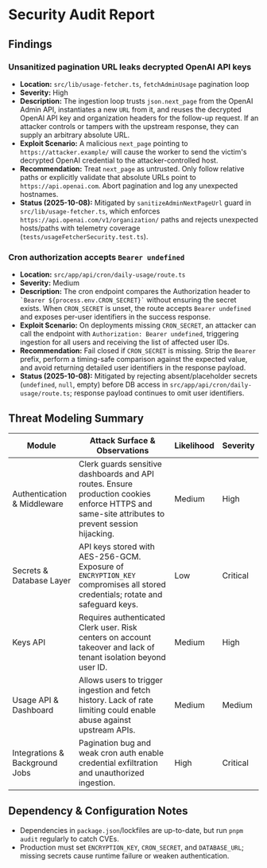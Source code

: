 # Security Audit Report

## Findings

### Unsanitized pagination URL leaks decrypted OpenAI API keys
- **Location:** `src/lib/usage-fetcher.ts`, `fetchAdminUsage` pagination loop
- **Severity:** High
- **Description:** The ingestion loop trusts `json.next_page` from the OpenAI Admin API, instantiates a new `URL` from it, and reuses the decrypted OpenAI API key and organization headers for the follow-up request. If an attacker controls or tampers with the upstream response, they can supply an arbitrary absolute URL.
- **Exploit Scenario:** A malicious `next_page` pointing to `https://attacker.example/` will cause the worker to send the victim's decrypted OpenAI credential to the attacker-controlled host.
- **Recommendation:** Treat `next_page` as untrusted. Only follow relative paths or explicitly validate that absolute URLs point to `https://api.openai.com`. Abort pagination and log any unexpected hostnames.
- **Status (2025-10-08):** Mitigated by `sanitizeAdminNextPageUrl` guard in `src/lib/usage-fetcher.ts`, which enforces `https://api.openai.com/v1/organization/` paths and rejects unexpected hosts/paths with telemetry coverage (`tests/usageFetcherSecurity.test.ts`).

### Cron authorization accepts `Bearer undefined`
- **Location:** `src/app/api/cron/daily-usage/route.ts`
- **Severity:** Medium
- **Description:** The cron endpoint compares the Authorization header to `` `Bearer ${process.env.CRON_SECRET}` `` without ensuring the secret exists. When `CRON_SECRET` is unset, the route accepts `Bearer undefined` and exposes per-user identifiers in the success response.
- **Exploit Scenario:** On deployments missing `CRON_SECRET`, an attacker can call the endpoint with `Authorization: Bearer undefined`, triggering ingestion for all users and receiving the list of affected user IDs.
- **Recommendation:** Fail closed if `CRON_SECRET` is missing. Strip the `Bearer` prefix, perform a timing-safe comparison against the expected value, and avoid returning detailed user identifiers in the response payload.
- **Status (2025-10-08):** Mitigated by rejecting absent/placeholder secrets (`undefined`, `null`, empty) before DB access in `src/app/api/cron/daily-usage/route.ts`; response payload continues to omit user identifiers.

## Threat Modeling Summary

| Module | Attack Surface & Observations | Likelihood | Severity |
| --- | --- | --- | --- |
| Authentication & Middleware | Clerk guards sensitive dashboards and API routes. Ensure production cookies enforce HTTPS and same-site attributes to prevent session hijacking. | Medium | High |
| Secrets & Database Layer | API keys stored with AES-256-GCM. Exposure of `ENCRYPTION_KEY` compromises all stored credentials; rotate and safeguard keys. | Low | Critical |
| Keys API | Requires authenticated Clerk user. Risk centers on account takeover and lack of tenant isolation beyond user ID. | Medium | High |
| Usage API & Dashboard | Allows users to trigger ingestion and fetch history. Lack of rate limiting could enable abuse against upstream APIs. | Medium | Medium |
| Integrations & Background Jobs | Pagination bug and weak cron auth enable credential exfiltration and unauthorized ingestion. | High | Critical |

## Dependency & Configuration Notes
- Dependencies in `package.json`/lockfiles are up-to-date, but run `pnpm audit` regularly to catch CVEs.
- Production must set `ENCRYPTION_KEY`, `CRON_SECRET`, and `DATABASE_URL`; missing secrets cause runtime failure or weaken authentication.
